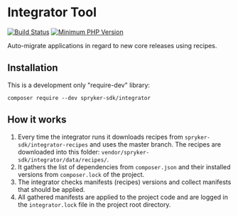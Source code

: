 # Integrator Tool
[![Build Status](https://github.com/spryker-sdk/integrator/workflows/CI/badge.svg?branch=master)](https://github.com/spryker-sdk/integrator/actions?query=workflow%3ACI+branch%3Amaster)
[![Minimum PHP Version](https://img.shields.io/badge/php-%3E%3D%207.4-8892BF.svg)](https://php.net/)

Auto-migrate applications in regard to new core releases using recipes.

## Installation

This is a development only "require-dev" library:
```
composer require --dev spryker-sdk/integrator
```

## How it works
1. Every time the integrator runs it downloads recipes from `spryker-sdk/integrator-recipes` and uses the master branch. The recipes are downloaded into this folder: `vendor/spryker-sdk/integrator/data/recipes/`.
2. It gathers the list of dependencies from `composer.json` and their installed versions from `composer.lock` of the project.
3. The integrator checks manifests (recipes) versions and collect manifests that should be applied.
4. All gathered manifests are applied to the project code and are logged in the `integrator.lock` file in the project root directory.
